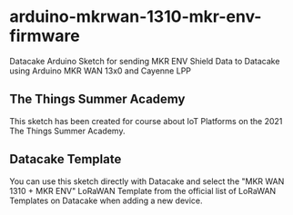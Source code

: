# arduino-mkrwan-1310-mkr-env-firmware
Datacake Arduino Sketch for sending MKR ENV Shield Data to Datacake using Arduino MKR WAN 13x0 and Cayenne LPP

## The Things Summer Academy
This sketch has been created for course about IoT Platforms on the 2021 The Things Summer Academy.

## Datacake Template
You can use this sketch directly with Datacake and select the "MKR WAN 1310 + MKR ENV" LoRaWAN Template from the official list of LoRaWAN Templates on Datacake when adding a new device.
